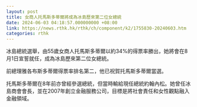 ```yaml
---
layout: post
title: 女商人托馬斯多蒂爾將成為冰島歷來第二位女總統
date: 2024-06-03 04:18:57.000000000 +08:00
link: https://news.rthk.hk/rthk/ch/component/k2/1755830-20240603.htm
categories: rthk
---
```


冰島總統選舉，由55歲女商人托馬斯多蒂爾以約34%的得票率勝出，她將會在8月1日宣誓就任，成為冰島歷來第二位女總統。

前總理雅各布斯多蒂爾得票率排名第二，他已祝賀托馬斯多蒂爾當選。

托馬斯多蒂爾在8年前亦曾經參選總統，但當時輸給現任總統約翰內松。她曾任冰島商會會長，並在2007年創立金融服務公司，目標是將社會責任和女性觀點融入金融領域。
